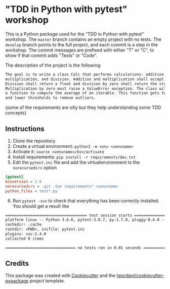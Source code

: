 # "TDD in Python with pytest" workshop

This is a Python package used for the "TDD in Python with pytest" workshop.
The `master` branch contains an empty project with no tests. The `develop` branch points to the full project, and each commit is a step in the workshop. The commit messages are prefixed with either "T" or "C", to show if that commit adds "Tests" or "Code".

The description of the project is the following:

``` txt
The goal is to write a class Calc that performs calculations: addition, subtraction,
multiplication, and division. Addition and multiplication shall accept multiple arguments.
Division shall return a float and division by zero shall return the string "inf".
Multiplication by zero must raise a ValueError exception. The class will also provide
a function to compute the average of an iterable. This function gets two optional upper
and lower thresholds to remove outliers.
```

(some of the requirements are silly but they help understanding some TDD concepts)

## Instructions

1. Clone the repository
2. Create a virtual environment: `python3 -m venv <venvname>`
3. Activate it: `source <venvname>/bin/activate`
4. Install requirements: `pip install -r requirements/dev.txt`
5. Edit the `pytest.ini` file and add the virtualenvironment to the `norecursedirs` option

``` ini
[pytest]
minversion = 2.0
norecursedirs = .git .tox requirements* <venvname>
python_files = test*.py
```

6. Run `pytest -svv` to check that everything has been correctly installed. You should get a result like

``` txt
==================================== test session starts ====================================
platform linux -- Python 3.6.6, pytest-3.0.7, py-1.7.0, pluggy-0.4.0 -- <PWD>
cachedir: .cache
rootdir: <PWD>, inifile: pytest.ini
plugins: cov-2.4.0
collected 0 items

=============================== no tests ran in 0.01 seconds ================================
```

## Credits

This package was created with [Cookiecutter](https://github.com/audreyr/cookiecutter) and the [lgiordani/cookiecutter-pypackage](https://github.com/lgiordani/cookiecutter-pypackage) project template.
